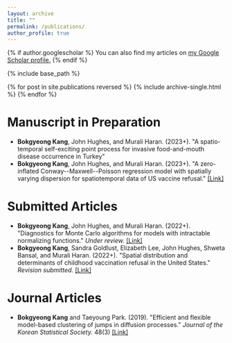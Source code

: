 ```yaml
---
layout: archive
title: ""
permalink: /publications/
author_profile: true
---
```


{% if author.googlescholar %}
  You can also find my articles on <u><a href="{{author.googlescholar}}">my Google Scholar profile</a>.</u>
{% endif %}

{% include base_path %}

{% for post in site.publications reversed %}
  {% include archive-single.html %}
{% endfor %}

Manuscript in Preparation
======
* **Bokgyeong Kang**, John Hughes, and Murali Haran. (2023+). "A spatio-temporal self-exciting point process for invasive food-and-mouth disease occurrence in Turkey" 
* **Bokgyeong Kang**, John Hughes, and Murali Haran. (2023+). "A zero-inflated Conway--Maxwell--Poisson regression model with spatially varying dispersion for spatiotemporal data of US vaccine refusal." [[Link]](https://arxiv.org/pdf/2301.11472.pdf) 

Submitted Articles
====== 
* **Bokgyeong Kang**, John Hughes, and Murali Haran. (2022+). "Diagnostics for Monte Carlo algorithms for models with intractable normalizing functions." <i>Under review.</i> [[Link]](https://arxiv.org/pdf/2109.05121.pdf)
* **Bokgyeong Kang**, Sandra Goldlust, Elizabeth Lee, John Hughes, Shweta Bansal, and Murali Haran. (2022+). "Spatial distribution and determinants of childhood vaccination refusal in the United States." <i>Revision submitted.</i> [[Link]](https://arxiv.org/pdf/2211.03763.pdf)

Journal Articles
====== 
* **Bokgyeong Kang** and Taeyoung Park. (2019). "Efficient and flexible model-based clustering of jumps in diffusion processes." <i>Journal of the Korean Statistical Society.</i> 48(3) [[Link]](https://www.sciencedirect.com/science/article/abs/pii/S1226319219300377)

